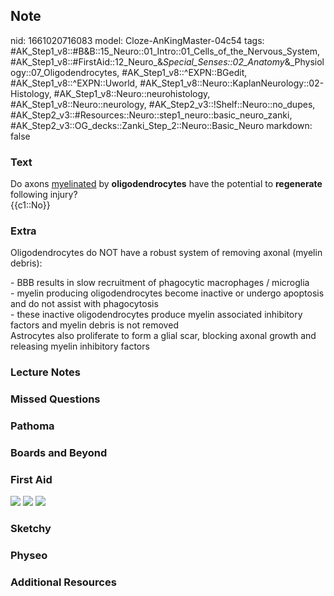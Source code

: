 ## Note
nid: 1661020716083
model: Cloze-AnKingMaster-04c54
tags: #AK_Step1_v8::#B&B::15_Neuro::01_Intro::01_Cells_of_the_Nervous_System, #AK_Step1_v8::#FirstAid::12_Neuro_&_Special_Senses::02_Anatomy_&_Physiology::07_Oligodendrocytes, #AK_Step1_v8::^EXPN::BGedit, #AK_Step1_v8::^EXPN::Uworld, #AK_Step1_v8::Neuro::KaplanNeurology::02-Histology, #AK_Step1_v8::Neuro::neurohistology, #AK_Step1_v8::Neuro::neurology, #AK_Step2_v3::!Shelf::Neuro::no_dupes, #AK_Step2_v3::#Resources::Neuro::step1_neuro::basic_neuro_zanki, #AK_Step2_v3::OG_decks::Zanki_Step_2::Neuro::Basic_Neuro
markdown: false

### Text
<div>
  Do axons <u>myelinated</u> by <b>oligodendrocytes</b> have the
  potential to <b>regenerate</b> following injury?
</div>
<div>
  {{c1::No}}
</div>

### Extra
Oligodendrocytes do NOT have a robust system of removing axonal
(myelin debris):
<div>
  - BBB results in slow recruitment of phagocytic macrophages /
  microglia
</div>
<div>
  - myelin producing oligodendrocytes become inactive or undergo
  apoptosis and do not assist with phagocytosis
</div>
<div>
  - these inactive oligodendrocytes produce myelin associated
  inhibitory factors and myelin debris is not removed
</div>
<div>
  Astrocytes also proliferate to form a glial scar, blocking axonal
  growth and releasing myelin inhibitory factors
</div>

### Lecture Notes


### Missed Questions


### Pathoma


### Boards and Beyond


### First Aid
<img src="tmpklvUs_.png"> <img src="tmpSlDXY3.png"> <img src= 
"tmpYjvCIi.png">

### Sketchy


### Physeo


### Additional Resources

